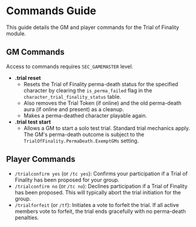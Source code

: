 # Commands Guide

This guide details the GM and player commands for the Trial of Finality module.

## GM Commands

Access to commands requires `SEC_GAMEMASTER` level.

*   **.trial reset <CharacterName>**
    *   Resets the Trial of Finality perma-death status for the specified character by clearing the `is_perma_failed` flag in the `character_trial_finality_status` table.
    *   Also removes the Trial Token (if online) and the old perma-death aura (if online and present) as a cleanup.
    *   Makes a perma-deathed character playable again.
*   **.trial test start**
    *   Allows a GM to start a solo test trial. Standard trial mechanics apply. The GM's perma-death outcome is subject to the `TrialOfFinality.PermaDeath.ExemptGMs` setting.

## Player Commands
*   `/trialconfirm yes` (or `/tc yes`): Confirms your participation if a Trial of Finality has been proposed for your group.
*   `/trialconfirm no` (or `/tc no`): Declines participation if a Trial of Finality has been proposed. This will typically abort the trial initiation for the group.
*   `/trialforfeit` (or `/tf`): Initiates a vote to forfeit the trial. If all active members vote to forfeit, the trial ends gracefully with no perma-death penalties.
